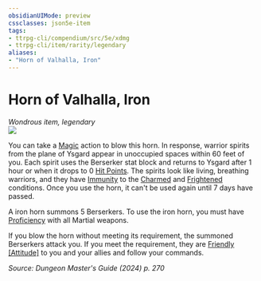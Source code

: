 ```yaml
---
obsidianUIMode: preview
cssclasses: json5e-item
tags:
- ttrpg-cli/compendium/src/5e/xdmg
- ttrpg-cli/item/rarity/legendary
aliases: 
- "Horn of Valhalla, Iron"
---
```

# Horn of Valhalla, Iron
*Wondrous item, legendary*  
![](Mechanics/items/img/horn-of-valhalla.webp#right)


You can take a [Magic](Mechanics/rules/actions.md#Magic) action to blow this horn. In response, warrior spirits from the plane of Ysgard appear in unoccupied spaces within 60 feet of you. Each spirit uses the Berserker stat block and returns to Ysgard after 1 hour or when it drops to 0 [Hit Points](Mechanics/rules/variant-rules/hit-points-xphb.md). The spirits look like living, breathing warriors, and they have [Immunity](Mechanics/rules/variant-rules/immunity-xphb.md) to the [Charmed](Mechanics/rules/conditions.md#Charmed) and [Frightened](Mechanics/rules/conditions.md#Frightened) conditions. Once you use the horn, it can't be used again until 7 days have passed.

A iron horn summons 5 Berserkers. To use the iron horn, you must have [Proficiency](Mechanics/rules/variant-rules/proficiency-xphb.md) with all Martial weapons.

If you blow the horn without meeting its requirement, the summoned Berserkers attack you. If you meet the requirement, they are [Friendly [Attitude]](Mechanics/rules/variant-rules/friendly-attitude-xphb.md) to you and your allies and follow your commands.

*Source: Dungeon Master's Guide (2024) p. 270*